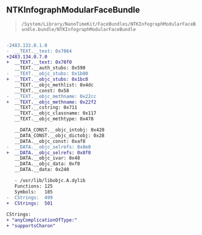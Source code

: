 ## NTKInfographModularFaceBundle

> `/System/Library/NanoTimeKit/FaceBundles/NTKInfographModularFaceBundle.bundle/NTKInfographModularFaceBundle`

```diff

-2483.132.0.1.0
-  __TEXT.__text: 0x7864
+2483.134.0.7.0
+  __TEXT.__text: 0x78f0
   __TEXT.__auth_stubs: 0x590
-  __TEXT.__objc_stubs: 0x1b80
+  __TEXT.__objc_stubs: 0x1bc0
   __TEXT.__objc_methlist: 0x4dc
   __TEXT.__const: 0x58
-  __TEXT.__objc_methname: 0x22cc
+  __TEXT.__objc_methname: 0x22f2
   __TEXT.__cstring: 0x711
   __TEXT.__objc_classname: 0x117
   __TEXT.__objc_methtype: 0x478

   __DATA_CONST.__objc_intobj: 0x420
   __DATA_CONST.__objc_dictobj: 0x28
   __DATA.__objc_const: 0xaf8
-  __DATA.__objc_selrefs: 0x8e0
+  __DATA.__objc_selrefs: 0x8f0
   __DATA.__objc_ivar: 0x48
   __DATA.__objc_data: 0xf0
   __DATA.__data: 0x240

   - /usr/lib/libobjc.A.dylib
   Functions: 125
   Symbols:   185
-  CStrings:  499
+  CStrings:  501
 
CStrings:
+ "anyComplicationOfType:"
+ "supportsCharon"

```

